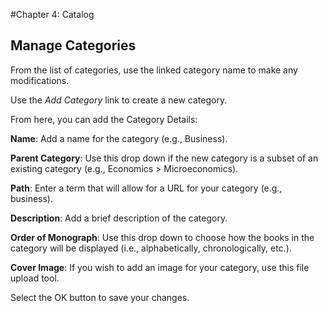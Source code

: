 #Chapter 4: Catalog
## Manage Categories

From the list of categories, use the linked category name to make any modifications.

Use the *Add Category* link to create a new category.

From here, you can add the Category Details:

**Name**: Add a name for the category (e.g., Business).

**Parent Category**: Use this drop down if the new category is a subset of an existing category (e.g., Economics > Microeconomics).

**Path**: Enter a term that will allow for a URL for your category (e.g., business).

**Description**: Add a brief description of the category.

**Order of Monograph**: Use this drop down to choose how the books in the category will be displayed (i.e., alphabetically, chronologically, etc.).

**Cover Image**: If you wish to add an image for your category, use this file upload tool.

Select the OK button to save your changes.